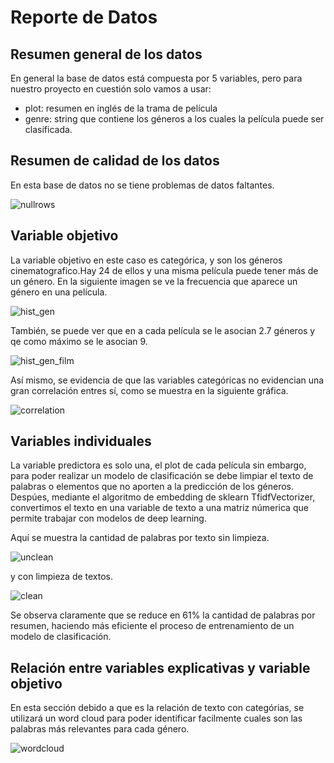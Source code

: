 # Reporte de Datos

## Resumen general de los datos

En general la base de datos está compuesta por 5 variables, pero para nuestro proyecto en cuestión solo vamos a usar:
 - plot: resumen en inglés de la trama de película
 - genre: string que contiene los géneros a los cuales la película puede ser clasificada.

## Resumen de calidad de los datos

En esta base de datos no se tiene problemas de datos faltantes.

![nullrows](images/nullrows.png)

## Variable objetivo

La variable objetivo en este caso es categórica, y son los géneros cinematografico.Hay 24 de ellos y una misma película puede tener más de un género. En la siguiente imagen se ve la frecuencia que aparece un género en una película.

![hist_gen](images/hist_gen.png) 

También, se puede ver que en a cada película se le asocian 2.7 géneros y qe como máximo se le asocian 9.

![hist_gen_film](images/hist_gen_film.png) 

Así mismo, se evidencia de que las variables categóricas no evidencian una gran correlación entres sí, como se muestra en la siguiente gráfica.

![correlation](images/correlation.png) 

## Variables individuales

La variable predictora es solo una, el plot de cada película sin embargo, para poder realizar un modelo de clasificación se debe limpiar el texto de palabras o elementos que no aporten a la predicción de los géneros. Despúes, mediante el algoritmo de embedding de sklearn TfidfVectorizer, convertimos el texto en una variable de texto a una matriz númerica que permite trabajar con modelos de deep learning.

Aquí se muestra la cantidad de palabras por texto sin limpieza.

![unclean](images/unclean.png) 

y con limpieza de textos.

![clean](images/clean.png) 

Se observa claramente que se reduce en 61% la cantidad de palabras por resumen, haciendo más eficiente el proceso de entrenamiento de un modelo de clasificación.

## Relación entre variables explicativas y variable objetivo

En esta sección debido a que es la relación de texto con categórias, se utilizará un word cloud para poder identificar facilmente cuales son las palabras más relevantes para cada género.

![wordcloud](images/wordcloud.png) 
